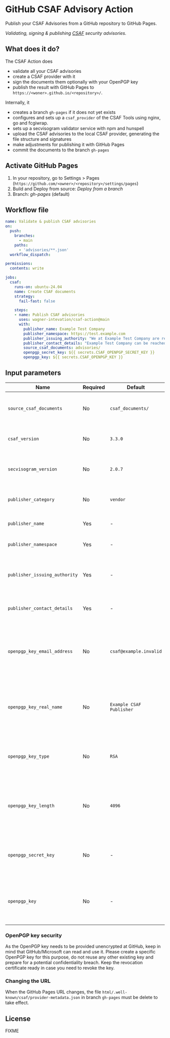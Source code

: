 # GitHub CSAF Advisory Action
Publish your CSAF Advisories from a GitHub repository to GitHub Pages.

*Validating, signing & publishing [CSAF](https://docs.oasis-open.org/csaf/csaf/v2.0/csaf-v2.0.html) security advisories.*

## What does it do?

The CSAF Action does

* validate all your CSAF advisories
* create a CSAF provider with it
* sign the documents them optionally with your OpenPGP key
* publish the result with GitHub Pages to `https://<woner>.github.io/<repository>/`.

Internally, it

- creates a branch `gh-pages` if it does not yet exists
- configures and sets up a `csaf_provider` of the CSAF Tools using nginx, go and fcgiwrap.
- sets up a secvisogram validator service with npm and hunspell
- upload the CSAF advisories to the local CSAF provider, generating the file structure and signatures
- make adjustments for publishing it with GitHub Pages
- commit the documents to the branch `gh-pages`

## Activate GitHub Pages

1. In your repository, go to Settings > Pages (`https://github.com/<owner>/<repository>/settings/pages`)
2. Build and Deploy from source: *Deploy from a branch*
3. Branch: *gh-pages* (default)

## Workflow file

```yaml
name: Validate & publish CSAF advisories
on:
  push:
    branches:
      - main
    paths:
      - 'advisories/**.json'
  workflow_dispatch:

permissions:
  contents: write

jobs:
  csaf:
    runs-on: ubuntu-24.04
    name: Create CSAF documents
    strategy:
      fail-fast: false

    steps:
    - name: Publish CSAF advisories
      uses: wagner-intevation/csaf-action@main
      with:
        publisher_name: Example Test Company
        publisher_namespace: https://test.example.com
        publisher_issuing_authority: "We at Example Test Company are responsible for publishing and maintaining Product Test."
        publisher_contact_details: "Example Test Company can be reached at contact_us@example.com or via our website at https://test.example.com/contact."
        source_csaf_documents: advisories/
        openpgp_secret_key: ${{ secrets.CSAF_OPENPGP_SECRET_KEY }}
        openpgp_key: ${{ secrets.CSAF_OPENPGP_KEY }}
```

## Input parameters

| Name | Required | Default | Description |
|------|----------|---------|-------------|
| `source_csaf_documents` | No | `csaf_documents/` | Directory to the Source CSAF Advisory JSON files. |
| `csaf_version` | No | `3.3.0` | The version of the gocsaf/csaf tool suite. |
| `secvisogram_version` | No | `2.0.7` | Version of the secvisogram validator service. |
| `publisher_category` | No | `vendor` | The category of the CSAF Publisher. |
| `publisher_name` | Yes | - | Name of the CSAF Publisher. |
| `publisher_namespace` | Yes | - | URL of the CSAF Publisher. |
| `publisher_issuing_authority` | Yes | - | Description of the Issuing Authority of the CSAF Publisher. |
| `publisher_contact_details` | Yes | - | Contact details of the CSAF Publisher. |
| `openpgp_key_email_address` | No | `csaf@example.invalid` | If the OpenPGP is to be generated on the fly, this is the associated e-mail address. |
| `openpgp_key_real_name` | No | `Example CSAF Publisher` | If the OpenPGP is to be generated on the fly, this is the associated real name. |
| `openpgp_key_type` | No | `RSA` | If the OpenPGP is to be generated on the fly, this is the key type. |
| `openpgp_key_length` | No | `4096` | If the OpenPGP is to be generated on the fly, this is the key length in bits. |
| `openpgp_secret_key` | No | - | The armored OpenPGP secret key, provided as GitHub secret. |
| `openpgp_key` | No | - | The armored OpenPGP public key, provided as GitHub secret. |

### OpenPGP key security

As the OpenPGP key needs to be provided unencrypted at GitHub, keep in mind that GitHub/Microsoft can read and use it.
Please create a specific OpenPGP key for this purpose, do not reuse any other existing key and prepare for a potential confidentiality breach.
Keep the revocation certificate ready in case you need to revoke the key.

### Changing the URL

When the GitHub Pages URL changes, the file `html/.well-known/csaf/provider-metadata.json` in branch `gh-pages` must be delete to take effect.

## License

FIXME
